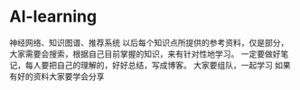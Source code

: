# AI-learning
神经网络、知识图谱、推荐系统
以后每个知识点所提供的参考资料，仅是部分，大家需要会搜索，根据自己目前掌握的知识，来有针对性地学习。
一定要做好笔记，每人要把自己的理解的，好好总结，写成博客。
大家要组队，一起学习
如果有好的资料大家要学会分享
